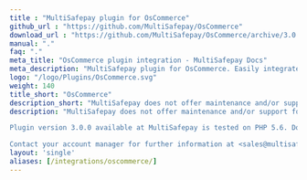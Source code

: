```yaml
---
title : "MultiSafepay plugin for OsCommerce"
github_url : "https://github.com/MultiSafepay/OsCommerce"
download_url : "https://github.com/MultiSafepay/OsCommerce/archive/3.0.0.zip"
manual: "."
faq: "."
meta_title: "OsCommerce plugin integration - MultiSafepay Docs"
meta_description: "MultiSafepay plugin for OsCommerce. Easily integrate MultiSafepay payment solutions into your OsCommerce platform with the free plugin"
logo: "/logo/Plugins/OsCommerce.svg"
weight: 140
title_short: "OsCommerce"
description_short: "MultiSafepay does not offer maintenance and/or support for the plugin OsCommerce."
description: "MultiSafepay does not offer maintenance and/or support for the plugin OsCommerce. For further information, it is advised to follow the movement of OsCommerce.

Plugin version 3.0.0 available at MultiSafepay is tested on PHP 5.6. Do mind that other versions are not tested for compatibility.

Contact your account manager for further information at <sales@multisafepay.com>"
layout: 'single'
aliases: [/integrations/oscommerce/]
---
```



